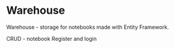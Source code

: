 # Warehouse
Warehouse - storage for notebooks made with Entity Framework.

CRUD - notebook
Register and login
